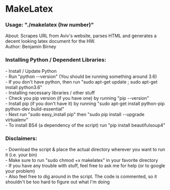 <h1>MakeLatex</h1>
<h3>Usage: "./makelatex (hw number)"</h3>
About: Scrapes URL from Aviv's website, parses HTML and generates a decent looking latex document for the HW.<br>
Author: Benjamin Birney

<h3>Installing Python / Dependent Libraries:</h3>
- Install / Update Python<br>
 - Run "python --version" (You should be running something around 3.6)<br>
 - If you don't have python, then run "sudo apt-get update ; sudo apt-get install python3.6"<br>
- Installing necessary libraries / other stuff<br>
 - Check you pip version (if you have one) by running "pip --version"<br>
 - Install pip (if you don't have it) by running "sudo apt-get install python-pip python-dev build-essential"<br>
 - Next run "sudo easy_install pip" then "sudo pip install --upgrade virtualenv"<br>
 - To install BS4 (a dependency of the script) run "pip install beautifulsoup4"
<h3>Disclaimers:</h3>
- Download the script & place the actual directory wherever you want to run it (i.e. your bin)<br>
- Make sure to run "sudo chmod +x makelatex" in your favorite directory<br>
- If you have any trouble with stuff, feel free to ask me for help (or to google your problem)<br>
- Also feel free to dig around in the script. The code is commented, so it shouldn't be too 
  hard to figure out what I'm doing<br>
